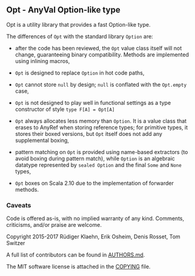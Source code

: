 ## Opt - AnyVal Option-like type

Opt is a utility library that provides a fast Option-like type.

The differences of `Opt` with the standard library `Option` are:

- after the code has been reviewed, the `Opt` value class itself will not change, guaranteeing binary compatibility. Methods are implemented using inlining macros,

- `Opt` is designed to replace `Option` in hot code paths,

- `Opt` cannot store `null` by design; `null` is conflated with the `Opt.empty` case,

- `Opt` is not designed to play well in functional settings as a type constructor of style `type F[A] = Opt[A]`

- `Opt` always allocates less memory than `Option`. It is a value class that erases to AnyRef when storing reference types; for primitive types, it stores their boxed versions, but `Opt` itself does not add any supplemental boxing,

- pattern matching on `Opt` is provided using name-based extractors (to avoid boxing during pattern match), while `Option` is an algebraic datatype represented by `sealed Option` and the final `Some` and `None` types,

- `Opt` boxes on Scala 2.10 due to the implementation of forwarder methods.

### Caveats

Code is offered as-is, with no implied warranty of any kind. Comments,
criticisms, and/or praise are welcome.

Copyright 2015-2017 Rüdiger Klaehn, Erik Osheim, Denis Rosset, Tom Switzer

A full list of contributors can be found in [AUTHORS.md](AUTHORS.md).

The MIT software license is attached in the [COPYING](COPYING) file.
